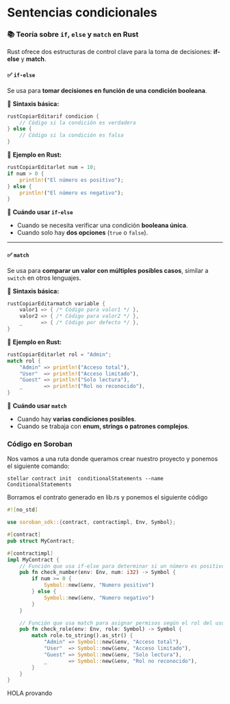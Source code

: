 # Sentencias condicionales

### 📚 **Teoría sobre `if`, `else` y `match` en Rust**

Rust ofrece dos estructuras de control clave para la toma de decisiones: **if-else** y **match**.

#### ✅ **`if-else`**

Se usa para **tomar decisiones en función de una condición booleana**.

📌 **Sintaxis básica:**

```rust
rustCopiarEditarif condicion {
    // Código si la condición es verdadera
} else {
    // Código si la condición es falsa
}
```

📌 **Ejemplo en Rust:**

```rust
rustCopiarEditarlet num = 10;
if num > 0 {
    println!("El número es positivo");
} else {
    println!("El número es negativo");
}
```

📌 **Cuándo usar `if-else`**

* Cuando se necesita verificar una condición **booleana única**.
* Cuando solo hay **dos opciones** (`true` o `false`).

***

#### ✅ **`match`**

Se usa para **comparar un valor con múltiples posibles casos**, similar a `switch` en otros lenguajes.

📌 **Sintaxis básica:**

```rust
rustCopiarEditarmatch variable {
    valor1 => { /* Código para valor1 */ },
    valor2 => { /* Código para valor2 */ },
    _      => { /* Código por defecto */ },
}
```

📌 **Ejemplo en Rust:**

```rust
rustCopiarEditarlet rol = "Admin";
match rol {
    "Admin" => println!("Acceso total"),
    "User"  => println!("Acceso limitado"),
    "Guest" => println!("Solo lectura"),
    _       => println!("Rol no reconocido"),
}
```

📌 **Cuándo usar `match`**

* Cuando hay **varias condiciones posibles**.
* Cuando se trabaja con **enum, strings o patrones complejos**.



### Código en Soroban



Nos vamos a una ruta donde queramos crear nuestro proyecto y ponemos el siguiente comando:

```
stellar contract init  conditionalStatements --name ConditionalStatements
```

Borramos el contrato generado en  lib.rs y ponemos el siguiente código

```rust
#![no_std]

use soroban_sdk::{contract, contractimpl, Env, Symbol};

#[contract]
pub struct MyContract;

#[contractimpl]
impl MyContract {
    // Función que usa if-else para determinar si un número es positivo o negativo.
    pub fn check_number(env: Env, num: i32) -> Symbol {
        if num >= 0 {
            Symbol::new(&env, "Numero positivo")
        } else {
            Symbol::new(&env, "Numero negativo")
        }
    }

    // Función que usa match para asignar permisos según el rol del usuario.
    pub fn check_role(env: Env, role: Symbol) -> Symbol {
        match role.to_string().as_str() {
            "Admin" => Symbol::new(&env, "Acceso total"),
            "User"  => Symbol::new(&env, "Acceso limitado"),
            "Guest" => Symbol::new(&env, "Solo lectura"),
            _       => Symbol::new(&env, "Rol no reconocido"),
        }
    }
}
```

HOLA provando

